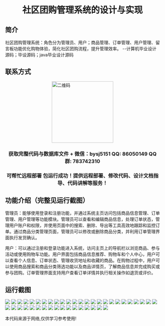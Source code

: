 <p><h1 align="center">社区团购管理系统的设计与实现</h1></p>

## 简介
社区团购管理系统：角色分为管理员、用户；商品管理、订单管理、用户管理、留言板功能优化购物体验，简化社区团购流程，提升管理效率。    --计算机毕业设计源码；毕设源码；java毕业设计源码


## 联系方式
<img src="https://bs-1329754181.cos.ap-shanghai.myqcloud.com/wx.jpg" alt="二维码" style="display: block; margin: 0 auto;" width="200px">
<p><h3 align="center">获取完整代码与数据库文件 + 微信：bysj5151 QQ: 86050149 QQ群: 783742310</h3></p>
<p><h3 align="center">可帮忙远程部署 包运行成功！提供远程部署、修改代码、设计文档指导、代码讲解等服务！</h3></p>

## 功能介绍（完整见运行截图）
管理员：能够使用登录和注册功能，并通过系统主页访问包括商品信息管理、订单管理、用户管理等功能模块。管理员可以查看和编辑商品信息，处理订单状态，管理用户账户和权限，并使用页面中的搜索、删除、导出等工具高效地跟踪和监控订单。通过商品分类管理页面，管理员可以修改或删除商品分类，并利用订单管理界面执行发货确认。

用户：可以通过注册和登录功能进入系统，访问主页上的导航栏以浏览商品、参与活动或使用购物车功能。用户界面包括商品信息推荐、购物车和个人中心，用户可以查看个人信息、订单状态、管理收货地址和收藏的商品。在购物过程中，用户可以使用商品搜索和商品分类筛选功能以及商品详情页，了解商品信息并完成购买或参与团购。订单管理界面支持用户查看订单详情并执行相关操作如退货或评价。


## 运行截图
![](https://bs-1329754181.cos.ap-shanghai.myqcloud.com/spring/CommunityGroupBuyingManagementSystemDesignAndImplementation/img/001.jpg)
![](https://bs-1329754181.cos.ap-shanghai.myqcloud.com/spring/CommunityGroupBuyingManagementSystemDesignAndImplementation/img/002.jpg)
![](https://bs-1329754181.cos.ap-shanghai.myqcloud.com/spring/CommunityGroupBuyingManagementSystemDesignAndImplementation/img/003.jpg)
![](https://bs-1329754181.cos.ap-shanghai.myqcloud.com/spring/CommunityGroupBuyingManagementSystemDesignAndImplementation/img/004.jpg)
![](https://bs-1329754181.cos.ap-shanghai.myqcloud.com/spring/CommunityGroupBuyingManagementSystemDesignAndImplementation/img/005.jpg)
![](https://bs-1329754181.cos.ap-shanghai.myqcloud.com/spring/CommunityGroupBuyingManagementSystemDesignAndImplementation/img/006.jpg)
![](https://bs-1329754181.cos.ap-shanghai.myqcloud.com/spring/CommunityGroupBuyingManagementSystemDesignAndImplementation/img/007.jpg)
![](https://bs-1329754181.cos.ap-shanghai.myqcloud.com/spring/CommunityGroupBuyingManagementSystemDesignAndImplementation/img/008.jpg)
![](https://bs-1329754181.cos.ap-shanghai.myqcloud.com/spring/CommunityGroupBuyingManagementSystemDesignAndImplementation/img/009.jpg)
![](https://bs-1329754181.cos.ap-shanghai.myqcloud.com/spring/CommunityGroupBuyingManagementSystemDesignAndImplementation/img/010.jpg)
![](https://bs-1329754181.cos.ap-shanghai.myqcloud.com/spring/CommunityGroupBuyingManagementSystemDesignAndImplementation/img/011.jpg)
![](https://bs-1329754181.cos.ap-shanghai.myqcloud.com/spring/CommunityGroupBuyingManagementSystemDesignAndImplementation/img/012.jpg)
![](https://bs-1329754181.cos.ap-shanghai.myqcloud.com/spring/CommunityGroupBuyingManagementSystemDesignAndImplementation/img/013.jpg)
![](https://bs-1329754181.cos.ap-shanghai.myqcloud.com/spring/CommunityGroupBuyingManagementSystemDesignAndImplementation/img/014.jpg)
![](https://bs-1329754181.cos.ap-shanghai.myqcloud.com/spring/CommunityGroupBuyingManagementSystemDesignAndImplementation/img/015.jpg)
![](https://bs-1329754181.cos.ap-shanghai.myqcloud.com/spring/CommunityGroupBuyingManagementSystemDesignAndImplementation/img/016.jpg)
![](https://bs-1329754181.cos.ap-shanghai.myqcloud.com/spring/CommunityGroupBuyingManagementSystemDesignAndImplementation/img/017.jpg)
![](https://bs-1329754181.cos.ap-shanghai.myqcloud.com/spring/CommunityGroupBuyingManagementSystemDesignAndImplementation/img/018.jpg)
![](https://bs-1329754181.cos.ap-shanghai.myqcloud.com/spring/CommunityGroupBuyingManagementSystemDesignAndImplementation/img/019.jpg)
![](https://bs-1329754181.cos.ap-shanghai.myqcloud.com/spring/CommunityGroupBuyingManagementSystemDesignAndImplementation/img/020.jpg)
![](https://bs-1329754181.cos.ap-shanghai.myqcloud.com/spring/CommunityGroupBuyingManagementSystemDesignAndImplementation/img/021.jpg)
![](https://bs-1329754181.cos.ap-shanghai.myqcloud.com/spring/CommunityGroupBuyingManagementSystemDesignAndImplementation/img/022.jpg)
![](https://bs-1329754181.cos.ap-shanghai.myqcloud.com/spring/CommunityGroupBuyingManagementSystemDesignAndImplementation/img/023.jpg)
![](https://bs-1329754181.cos.ap-shanghai.myqcloud.com/spring/CommunityGroupBuyingManagementSystemDesignAndImplementation/img/024.jpg)
![](https://bs-1329754181.cos.ap-shanghai.myqcloud.com/spring/CommunityGroupBuyingManagementSystemDesignAndImplementation/img/025.jpg)
![](https://bs-1329754181.cos.ap-shanghai.myqcloud.com/spring/CommunityGroupBuyingManagementSystemDesignAndImplementation/img/026.jpg)
![](https://bs-1329754181.cos.ap-shanghai.myqcloud.com/spring/CommunityGroupBuyingManagementSystemDesignAndImplementation/img/027.jpg)
![](https://bs-1329754181.cos.ap-shanghai.myqcloud.com/spring/CommunityGroupBuyingManagementSystemDesignAndImplementation/img/028.jpg)
![](https://bs-1329754181.cos.ap-shanghai.myqcloud.com/spring/CommunityGroupBuyingManagementSystemDesignAndImplementation/img/029.jpg)
![](https://bs-1329754181.cos.ap-shanghai.myqcloud.com/spring/CommunityGroupBuyingManagementSystemDesignAndImplementation/img/030.jpg)
![](https://bs-1329754181.cos.ap-shanghai.myqcloud.com/spring/CommunityGroupBuyingManagementSystemDesignAndImplementation/img/031.jpg)
![](https://bs-1329754181.cos.ap-shanghai.myqcloud.com/spring/CommunityGroupBuyingManagementSystemDesignAndImplementation/img/032.jpg)
![](https://bs-1329754181.cos.ap-shanghai.myqcloud.com/spring/CommunityGroupBuyingManagementSystemDesignAndImplementation/img/033.jpg)
![](https://bs-1329754181.cos.ap-shanghai.myqcloud.com/spring/CommunityGroupBuyingManagementSystemDesignAndImplementation/img/034.jpg)
![](https://bs-1329754181.cos.ap-shanghai.myqcloud.com/spring/CommunityGroupBuyingManagementSystemDesignAndImplementation/img/035.jpg)
![](https://bs-1329754181.cos.ap-shanghai.myqcloud.com/spring/CommunityGroupBuyingManagementSystemDesignAndImplementation/img/036.jpg)
![](https://bs-1329754181.cos.ap-shanghai.myqcloud.com/spring/CommunityGroupBuyingManagementSystemDesignAndImplementation/img/037.jpg)
![](https://bs-1329754181.cos.ap-shanghai.myqcloud.com/spring/CommunityGroupBuyingManagementSystemDesignAndImplementation/img/038.jpg)
![](https://bs-1329754181.cos.ap-shanghai.myqcloud.com/spring/CommunityGroupBuyingManagementSystemDesignAndImplementation/img/039.jpg)
![](https://bs-1329754181.cos.ap-shanghai.myqcloud.com/spring/CommunityGroupBuyingManagementSystemDesignAndImplementation/img/040.jpg)
![](https://bs-1329754181.cos.ap-shanghai.myqcloud.com/spring/CommunityGroupBuyingManagementSystemDesignAndImplementation/img/041.jpg)
![](https://bs-1329754181.cos.ap-shanghai.myqcloud.com/spring/CommunityGroupBuyingManagementSystemDesignAndImplementation/img/042.jpg)

<p>本代码来源于网络,仅供学习参考使用!</p>
